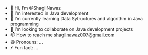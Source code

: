 - 👋 Hi, I’m @ShagilNawaz
- 👀 I’m interested in Java development
- 🌱 I’m currently learning Data Sytructures and algorithm in Java programming
- 💞️ I’m looking to collaborate on Java development projects
- 📫 How to reach me shagilnawaz007@gmail.com
- 😄 Pronouns: ...
- ⚡ Fun fact: ...

<!---
ShagilNawaz/ShagilNawaz is a ✨ special ✨ repository because its `README.md` (this file) appears on your GitHub profile.
You can click the Preview link to take a look at your changes.
--->
